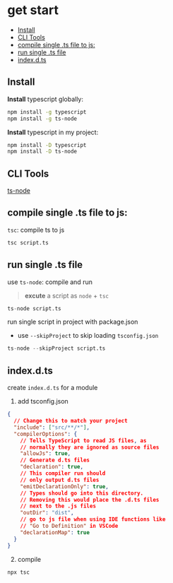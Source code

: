 # get start

* [Install](#install)
* [CLI Tools](#cli-tools)
* [compile single .ts file to js:](#compile-single-ts-file-to-js)
* [run single .ts file](#run-single-ts-file)
* [index.d.ts](#indexdts)

## Install

**Install** typescript globally:

```bash
npm install -g typescript
npm install -g ts-node
```

**Install** typescript in my project:

```bash
npm install -D typescript
npm install -D ts-node
```

## CLI Tools

[ts-node](typescript-ts-node.md)

## compile single .ts file to js:

`tsc`: compile ts to js

```bash
tsc script.ts
```

## run single .ts file

use `ts-node`: compile and run

> **excute** a script as `node` + `tsc`

```s
ts-node script.ts
```

run single script in project with package.json

- use `--skipProject` to skip loading `tsconfig.json`

```s
ts-node --skipProject script.ts
```

## index.d.ts

create `index.d.ts` for a module

1. add tsconfig.json

```json
{
  // Change this to match your project
  "include": ["src/**/*"],
  "compilerOptions": {
    // Tells TypeScript to read JS files, as
    // normally they are ignored as source files
    "allowJs": true,
    // Generate d.ts files
    "declaration": true,
    // This compiler run should
    // only output d.ts files
    "emitDeclarationOnly": true,
    // Types should go into this directory.
    // Removing this would place the .d.ts files
    // next to the .js files
    "outDir": "dist",
    // go to js file when using IDE functions like
    // "Go to Definition" in VSCode
    "declarationMap": true
  }
}
```

2. compile

```sh
npx tsc
```


